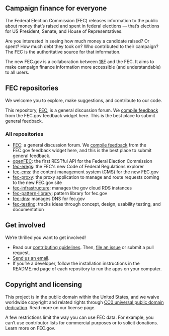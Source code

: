 ## Campaign finance for everyone
The Federal Election Commission (FEC) releases information to the public about money that’s raised and spent in federal elections — that’s elections for US President, Senate, and House of Representatives. 

Are you interested in seeing how much money a candidate raised? Or spent? How much debt they took on? Who contributed to their campaign? The FEC is the authoritative source for that information.

The new FEC.gov is a collaboration between [18F](http://18f.gsa.gov) and the FEC. It aims to make campaign finance information more accessible (and understandable) to all users. 

## FEC repositories
We welcome you to explore, make suggestions, and contribute to our code. 

This repository, [FEC](https://github.com/fecgov/fec), is a general discussion forum. We [compile feedback](https://github.com/fecgov/fec/issues) from the FEC.gov feedback widget here. This is the best place to submit general feedback.

### All repositories
- [FEC](https://github.com/fecgov/fec): a general discussion forum. We [compile feedback](https://github.com/fecgov/fec/issues) from the FEC.gov feedback widget here, and this is the best place to submit general feedback.
- [openFEC](https://github.com/fecgov/openfec): the first RESTful API for the Federal Election Commission
- [fec-eregs](https://github.com/fecgov/fec-eregs): the FEC's new Code of Federal Regulations explorer
- [fec-cms](https://github.com/fecgov/fec-cms): the content management system (CMS) for the new FEC.gov
- [fec-proxy](https://github.com/fecgov/fec-proxy): the proxy application to manage and route requests coming to the new FEC.gov site
- [fec-infrastructure](https://github.com/fecgov/fec-infrastructure): manages the gov cloud RDS instances
- [fec-pattern-library](https://github.com/fecgov/fec-pattern-library): pattern library for fec.gov
- [fec-dns](https://github.com/fecgov/fec-dns): manages DNS for fec.gov
- [fec-testing](https://github.com/fecgov/fec-testing): tracks ideas through concept, design, usability testing, and documentation

## Get involved
We’re thrilled you want to get involved! 
- Read our [contributing guidelines](https://github.com/fecgov/openfec/blob/master/CONTRIBUTING.md). Then, [file an issue](https://github.com/fecgov/fec/issues) or submit a pull request.
- [Send us an email](mailto:betafeedback@fec.gov).
- If you’re a developer, follow the installation instructions in the README.md page of each repository to run the apps on your computer.

## Copyright and licensing
This project is in the public domain within the United States, and we waive worldwide copyright and related rights through [CC0 universal public domain dedication](https://creativecommons.org/publicdomain/zero/1.0/). Read more on our license page.

A few restrictions limit the way you can use FEC data. For example, you can’t use contributor lists for commercial purposes or to solicit donations. Learn more on FEC.gov.
